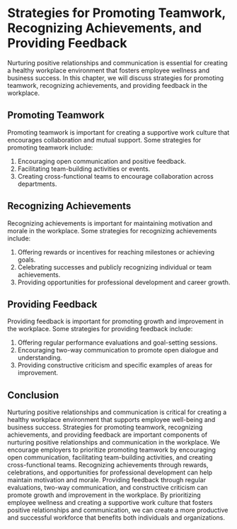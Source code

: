 Strategies for Promoting Teamwork, Recognizing Achievements, and Providing Feedback
==================================================================================================================================================

Nurturing positive relationships and communication is essential for creating a healthy workplace environment that fosters employee wellness and business success. In this chapter, we will discuss strategies for promoting teamwork, recognizing achievements, and providing feedback in the workplace.

Promoting Teamwork
------------------

Promoting teamwork is important for creating a supportive work culture that encourages collaboration and mutual support. Some strategies for promoting teamwork include:

1. Encouraging open communication and positive feedback.
2. Facilitating team-building activities or events.
3. Creating cross-functional teams to encourage collaboration across departments.

Recognizing Achievements
------------------------

Recognizing achievements is important for maintaining motivation and morale in the workplace. Some strategies for recognizing achievements include:

1. Offering rewards or incentives for reaching milestones or achieving goals.
2. Celebrating successes and publicly recognizing individual or team achievements.
3. Providing opportunities for professional development and career growth.

Providing Feedback
------------------

Providing feedback is important for promoting growth and improvement in the workplace. Some strategies for providing feedback include:

1. Offering regular performance evaluations and goal-setting sessions.
2. Encouraging two-way communication to promote open dialogue and understanding.
3. Providing constructive criticism and specific examples of areas for improvement.

Conclusion
----------

Nurturing positive relationships and communication is critical for creating a healthy workplace environment that supports employee well-being and business success. Strategies for promoting teamwork, recognizing achievements, and providing feedback are important components of nurturing positive relationships and communication in the workplace. We encourage employers to prioritize promoting teamwork by encouraging open communication, facilitating team-building activities, and creating cross-functional teams. Recognizing achievements through rewards, celebrations, and opportunities for professional development can help maintain motivation and morale. Providing feedback through regular evaluations, two-way communication, and constructive criticism can promote growth and improvement in the workplace. By prioritizing employee wellness and creating a supportive work culture that fosters positive relationships and communication, we can create a more productive and successful workforce that benefits both individuals and organizations.
